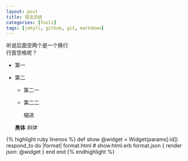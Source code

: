 ```yaml
---
layout: post
title: 语法总结
categories: [Tools]
tags: [jekyll, github, git, markdown]
---
```

听说后面空两个是一个换行  
  行首空格呢？

- 第一
- 第二
  + 第二一
  + 第二二


    缩进

  **黑体**
  *斜体*   

{% highlight ruby linenos %}
def show
  @widget = Widget(params[:id])
  respond_to do |format|
    format.html # show.html.erb
    format.json { render json: @widget }
  end
end
{% endhighlight %}    
